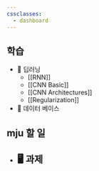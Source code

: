 ```yaml
---
cssclasses:
  - dashboard
---
```


## 학습
- 📑 딥러닝
	- [[RNN]]
	- [[CNN Basic]]
	- [[CNN Architectures]]
	- [[Regularization]]
- 📖 데이터 베이스

## mju 할 일
- 🖥 과제
	- 